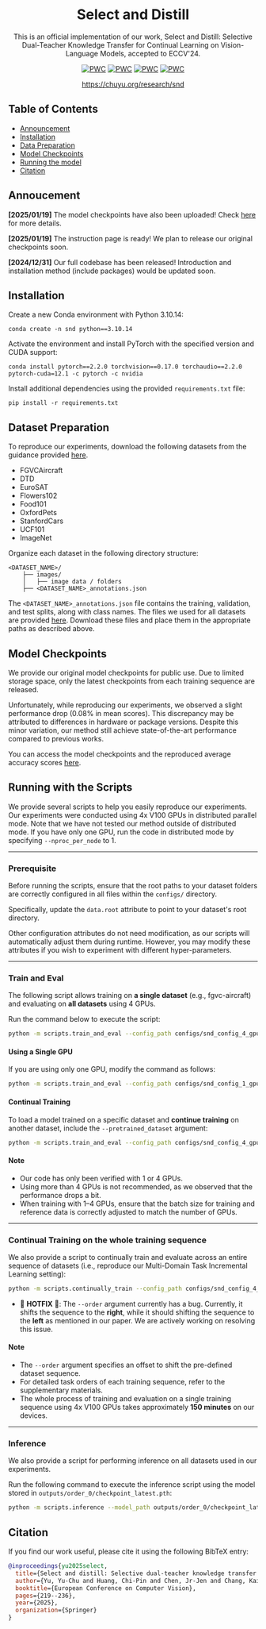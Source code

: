 <div align="center">

# Select and Distill

This is an official implementation of our work, Select and Distill: Selective Dual-Teacher Knowledge Transfer for Continual Learning on Vision-Language Models, accepted to ECCV'24.
  
[![PWC](https://img.shields.io/badge/arXiv-2403.09296-b31b1b)](https://arxiv.org/abs/2403.09296)
[![PWC](https://img.shields.io/badge/ECCV%202024-PDF-FACE27)](https://www.ecva.net/papers/eccv_2024/papers_ECCV/papers/03759.pdf)
[![PWC](https://img.shields.io/badge/ECCV%202024-Supp-7DCBFF)](https://www.ecva.net/papers/eccv_2024/papers_ECCV/papers/03759-supp.pdf)
[![PWC](https://img.shields.io/badge/ECCV%202024-Bibtex-CB8CEA)](#citation)

https://chuyu.org/research/snd


</div>


## Table of Contents
- [Announcement](#announcement)
- [Installation](#install)
- [Data Preparation](#data)
- [Model Checkpoints](#checkpoints)
- [Running the model](#run)
- [Citation](#citation)

<a name="announcement"></a>
## Annoucement

**[2025/01/19]** The model checkpoints have also been uploaded! Check [here](#checkpoints) for more details.

**[2025/01/19]** The instruction page is ready! We plan to release our original checkpoints soon.

**[2024/12/31]** Our full codebase has been released! Introduction and installation method (include packages) would be updated soon.

<a name="install"></a>
## Installation

Create a new Conda environment with Python 3.10.14:

```
conda create -n snd python==3.10.14
```

Activate the environment and install PyTorch with the specified version and CUDA support:

```
conda install pytorch==2.2.0 torchvision==0.17.0 torchaudio==2.2.0 pytorch-cuda=12.1 -c pytorch -c nvidia
```

Install additional dependencies using the provided `requirements.txt` file:

```
pip install -r requirements.txt
```

<a name="data"></a>
## Dataset Preparation

To reproduce our experiments, download the following datasets from the guidance provided [here](https://github.com/KaiyangZhou/CoOp/blob/main/DATASETS.md).

- FGVCAircraft
- DTD
- EuroSAT
- Flowers102
- Food101
- OxfordPets
- StanfordCars
- UCF101
- ImageNet


Organize each dataset in the following directory structure:

```
<DATASET_NAME>/
    ├── images/
    │   ├── image data / folders
    ├── <DATASET_NAME>_annotations.json
```

The `<DATASET_NAME>_annotations.json` file contains the training, validation, and test splits, along with class names. The files we used for all datasets are provided [here](https://drive.google.com/drive/folders/144OIxusHyB8tRtlnvVGttCx0UE0ab_bv?usp=sharing). Download these files and place them in the appropriate paths as described above.

<a name="checkpoints"></a>
## Model Checkpoints

We provide our original model checkpoints for public use. Due to limited storage space, only the latest checkpoints from each training sequence are released.

Unfortunately, while reproducing our experiments, we observed a slight performance drop (0.08% in mean scores). This discrepancy may be attributed to differences in hardware or package versions. Despite this minor variation, our method still achieve state-of-the-art performance compared to previous works.

You can access the model checkpoints and the reproduced average accuracy scores [here](https://drive.google.com/drive/folders/1V4rubgQsq-e9ydHbiEs5BtwnySJwghOG?usp=sharing).

<a name="run"></a>
## Running with the Scripts

We provide several scripts to help you easily reproduce our experiments. Our experiments were conducted using 4x V100 GPUs in distributed parallel mode. Note that we have not tested our method outside of distributed mode. If you have only one GPU, run the code in distributed mode by specifying `--nproc_per_node` to 1.

---

### Prerequisite

Before running the scripts, ensure that the root paths to your dataset folders are correctly configured in all files within the `configs/` directory.

Specifically, update the `data.root` attribute to point to your dataset's root directory.

Other configuration attributes do not need modification, as our scripts will automatically adjust them during runtime. However, you may modify these attributes if you wish to experiment with different hyper-parameters.

---

### Train and Eval

The following script allows training on **a single dataset** (e.g., fgvc-aircraft) and evaluating on **all datasets** using 4 GPUs.

Run the command below to execute the script:

```sh
python -m scripts.train_and_eval --config_path configs/snd_config_4_gpus.yaml --dataset fgvc-aircraft --distributed --nproc_per_node 4
```

#### Using a Single GPU

If you are using only one GPU, modify the command as follows:

```sh
python -m scripts.train_and_eval --config_path configs/snd_config_1_gpu.yaml --dataset fgvc-aircraft --distributed --nproc_per_node 1
```

#### Continual Training

To load a model trained on a specific dataset and **continue training** on another dataset, include the `--pretrained_dataset` argument:

```sh
python -m scripts.train_and_eval --config_path configs/snd_config_4_gpus.yaml --pretrained_dataset fgvc-aircraft --dataset dtd --distributed --nproc_per_node 4
```

#### Note

- Our code has only been verified with 1 or 4 GPUs.
- Using more than 4 GPUs is not recommended, as we observed that the performance drops a bit.
- When training with 1–4 GPUs, ensure that the batch size for training and reference data is correctly adjusted to match the number of GPUs.

---

### Continual Training on the whole training sequence

We also provide a script to continually train and evaluate across an entire sequence of datasets (i.e., reproduce our Multi-Domain Task Incremental Learning setting):

```sh
python -m scripts.continually_train --config_path configs/snd_config_4_gpus.yaml --order 0 --distributed --nproc_per_node 4
```

- 🔴 **HOTFIX** 🔴: The `--order` argument currently has a bug. Currently, it shifts the sequence to the **right**, while it should shifting the sequence to the **left** as mentioned in our paper. We are actively working on resolving this issue.

#### Note

- The `--order` argument specifies an offset to shift the pre-defined dataset sequence.
- For detailed task orders of each training sequence, refer to the supplementary materials.
- The whole process of training and evaluation on a single training sequence using 4x V100 GPUs takes approximately **150 minutes** on our devices.
---

### Inference

We also provide a script for performing inference on all datasets used in our experiments.

Run the following command to execute the inference script using the model stored in `outputs/order_0/checkpoint_latest.pth`:

```sh
python -m scripts.inference --model_path outputs/order_0/checkpoint_latest.pth
```

<a name="citation"></a>
## Citation

If you find our work useful, please cite it using the following BibTeX entry:

```bibtex
@inproceedings{yu2025select,
  title={Select and distill: Selective dual-teacher knowledge transfer for continual learning on vision-language models},
  author={Yu, Yu-Chu and Huang, Chi-Pin and Chen, Jr-Jen and Chang, Kai-Po and Lai, Yung-Hsuan and Yang, Fu-En and Wang, Yu-Chiang Frank},
  booktitle={European Conference on Computer Vision},
  pages={219--236},
  year={2025},
  organization={Springer}
}
```
